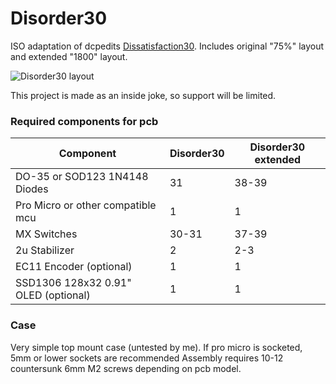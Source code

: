 # Disorder30

ISO adaptation of dcpedits [Dissatisfaction30](https://github.com/dcpedit/dissatisfaction30).
Includes original "75%" layout and extended "1800" layout.

![Disorder30 layout](https://github.com/mkylama/disorder30/blob/master/images/disorder30_layout.png)

This project is made as an inside joke, so support will be limited. 

### Required components for pcb

Component | Disorder30 | Disorder30 extended
| --- | --- | --- |
| DO-35 or SOD123 1N4148 Diodes | 31 | 38-39 |
| Pro Micro or other compatible mcu | 1 | 1 |
| MX Switches | 30-31 | 37-39 |
| 2u Stabilizer | 2 | 2-3 |
| EC11 Encoder (optional) | 1 | 1 |
| SSD1306 128x32 0.91" OLED (optional) | 1 | 1 |

### Case

Very simple top mount case (untested by me).
If pro micro is socketed, 5mm or lower sockets are recommended
Assembly requires 10-12 countersunk 6mm M2 screws depending on pcb model.